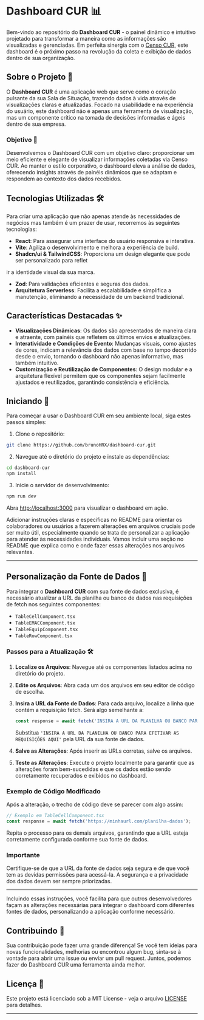 
# Dashboard CUR 📊

Bem-vindo ao repositório do **Dashboard CUR** - o painel dinâmico e intuitivo projetado para transformar a maneira como as informações são visualizadas e gerenciadas. Em perfeita sinergia com o [Censo CUR](https://github.com/brunoHRX/censo-cur), este dashboard é o próximo passo na revolução da coleta e exibição de dados dentro de sua organização.

## Sobre o Projeto 📝

O **Dashboard CUR** é uma aplicação web que serve como o coração pulsante da sua Sala de Situação, trazendo dados à vida através de visualizações claras e atualizadas. Focado na usabilidade e na experiência do usuário, este dashboard não é apenas uma ferramenta de visualização, mas um componente crítico na tomada de decisões informadas e ágeis dentro de sua empresa.

### Objetivo 🎯

Desenvolvemos o Dashboard CUR com um objetivo claro: proporcionar um meio eficiente e elegante de visualizar informações coletadas via Censo CUR. Ao manter o estilo corporativo, o dashboard eleva a análise de dados, oferecendo insights através de painéis dinâmicos que se adaptam e respondem ao contexto dos dados recebidos.

## Tecnologias Utilizadas 🛠

Para criar uma aplicação que não apenas atende às necessidades de negócios mas também é um prazer de usar, recorremos às seguintes tecnologias:

- **React**: Para assegurar uma interface do usuário responsiva e interativa.
- **Vite**: Agiliza o desenvolvimento e melhora a experiência de build.
- **Shadcn/ui & TailwindCSS**: Proporciona um design elegante que pode ser personalizado para reflet

ir a identidade visual da sua marca.
- **Zod**: Para validações eficientes e seguras dos dados.
- **Arquitetura Serverless**: Facilita a escalabilidade e simplifica a manutenção, eliminando a necessidade de um backend tradicional.

## Características Destacadas ✨

- **Visualizações Dinâmicas**: Os dados são apresentados de maneira clara e atraente, com painéis que refletem os últimos envios e atualizações.
- **Interatividade e Condições de Evento**: Mudanças visuais, como ajustes de cores, indicam a relevância dos dados com base no tempo decorrido desde o envio, tornando o dashboard não apenas informativo, mas também intuitivo.
- **Customização e Reutilização de Componentes**: O design modular e a arquitetura flexível permitem que os componentes sejam facilmente ajustados e reutilizados, garantindo consistência e eficiência.

## Iniciando 🚀

Para começar a usar o Dashboard CUR em seu ambiente local, siga estes passos simples:

1. Clone o repositório:
```bash
git clone https://github.com/brunoHRX/dashboard-cur.git
```

2. Navegue até o diretório do projeto e instale as dependências:
```bash
cd dashboard-cur
npm install
```

3. Inicie o servidor de desenvolvimento:
```bash
npm run dev
```

Abra [http://localhost:3000](http://localhost:3000) para visualizar o dashboard em ação.

Adicionar instruções claras e específicas no README para orientar os colaboradores ou usuários a fazerem alterações em arquivos cruciais pode ser muito útil, especialmente quando se trata de personalizar a aplicação para atender às necessidades individuais. Vamos incluir uma seção no README que explica como e onde fazer essas alterações nos arquivos relevantes.

---

## Personalização da Fonte de Dados 🔄

Para integrar o **Dashboard CUR** com sua fonte de dados exclusiva, é necessário atualizar a URL da planilha ou banco de dados nas requisições de fetch nos seguintes componentes:

- `TableCellComponent.tsx`
- `TableEMACComponent.tsx`
- `TableEquipComponent.tsx`
- `TableRowComponent.tsx`

### Passos para a Atualização 🛠

1. **Localize os Arquivos**: Navegue até os componentes listados acima no diretório do projeto.

2. **Edite os Arquivos**: Abra cada um dos arquivos em seu editor de código de escolha.

3. **Insira a URL da Fonte de Dados**:
   Para cada arquivo, localize a linha que contém a requisição fetch. Será algo semelhante a:
   ```typescript
   const response = await fetch('INSIRA A URL DA PLANILHA OU BANCO PARA EFETIVAR AS REQUISIÇÕES AQUI');
   ```
   Substitua `'INSIRA A URL DA PLANILHA OU BANCO PARA EFETIVAR AS REQUISIÇÕES AQUI'` pela URL da sua fonte de dados.

4. **Salve as Alterações**: Após inserir as URLs corretas, salve os arquivos.

5. **Teste as Alterações**: Execute o projeto localmente para garantir que as alterações foram bem-sucedidas e que os dados estão sendo corretamente recuperados e exibidos no dashboard.

### Exemplo de Código Modificado

Após a alteração, o trecho de código deve se parecer com algo assim:

```typescript
// Exemplo em TableCellComponent.tsx
const response = await fetch('https://minhaurl.com/planilha-dados');
```

Repita o processo para os demais arquivos, garantindo que a URL esteja corretamente configurada conforme sua fonte de dados.

### Importante

Certifique-se de que a URL da fonte de dados seja segura e de que você tem as devidas permissões para acessá-la. A segurança e a privacidade dos dados devem ser sempre priorizadas.

---

Incluindo essas instruções, você facilita para que outros desenvolvedores façam as alterações necessárias para integrar o dashboard com diferentes fontes de dados, personalizando a aplicação conforme necessário.

## Contribuindo 🤝

Sua contribuição pode fazer uma grande diferença! Se você tem ideias para novas funcionalidades, melhorias ou encontrou algum bug, sinta-se à vontade para abrir uma issue ou enviar um pull request. Juntos, podemos fazer do Dashboard CUR uma ferramenta ainda melhor.

## Licença 📄

Este projeto está licenciado sob a MIT License - veja o arquivo [LICENSE](LICENSE) para detalhes.

---
